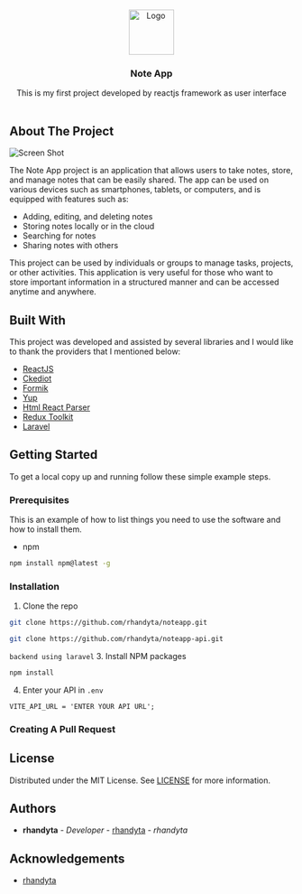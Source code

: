 <br/>
<p align="center">
  <a href="https://github.com/rhandyta/Noteapp">
    <img src="https://upload.wikimedia.org/wikipedia/commons/thumb/a/a7/React-icon.svg/2300px-React-icon.svg.png" alt="Logo" width="80" height="80">
  </a>

  <h3 align="center">Note App</h3>

  <p align="center">
    This is my first project developed by reactjs framework as user interface
    <br/>
    <br/>
  </p>
</p>



## About The Project

![Screen Shot](https://i.ibb.co/y0GhWbr/SS.jpg)

The Note App project is an application that allows users to take notes, store, and manage notes that can be easily shared. The app can be used on various devices such as smartphones, tablets, or computers, and is equipped with features such as:

* Adding, editing, and deleting notes
* Storing notes locally or in the cloud
* Searching for notes
* Sharing notes with others

This project can be used by individuals or groups to manage tasks, projects, or other activities. This application is very useful for those who want to store important information in a structured manner and can be accessed anytime and anywhere.

## Built With

This project was developed and assisted by several libraries and I would like to thank the providers that I mentioned below:

* [ReactJS](https://github.com/facebook/react/)
* [Ckediot](https://ckeditor.com/)
* [Formik](https://formik.org/)
* [Yup](https://www.npmjs.com/package/yup)
* [Html React Parser](https://www.npmjs.com/package/html-react-parser)
* [Redux Toolkit](https://redux-toolkit.js.org/)
* [Laravel](https://laravel.com/)

## Getting Started


To get a local copy up and running follow these simple example steps.

### Prerequisites

This is an example of how to list things you need to use the software and how to install them.

* npm

```sh
npm install npm@latest -g
```

### Installation

1. Clone the repo

```sh
git clone https://github.com/rhandyta/noteapp.git
```

```sh
git clone https://github.com/rhandyta/noteapp-api.git
```
`backend using laravel`
3. Install NPM packages

```sh
npm install
```

4. Enter your API in `.env`

```JS
VITE_API_URL = 'ENTER YOUR API URL';
```

### Creating A Pull Request



## License

Distributed under the MIT License. See [LICENSE](https://github.com/rhandyta/Noteapp/blob/main/LICENSE.md) for more information.

## Authors

* **rhandyta** - *Developer* - [rhandyta](https://github.com/rhandyta/) - *rhandyta*

## Acknowledgements

* [rhandyta](https://github.com/rhandyta/)
